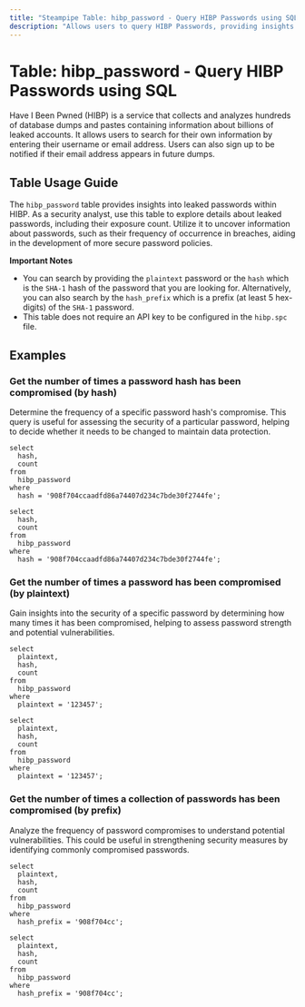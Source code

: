 ```yaml
---
title: "Steampipe Table: hibp_password - Query HIBP Passwords using SQL"
description: "Allows users to query HIBP Passwords, providing insights into leaked passwords and their exposure count."
---
```


# Table: hibp_password - Query HIBP Passwords using SQL

Have I Been Pwned (HIBP) is a service that collects and analyzes hundreds of database dumps and pastes containing information about billions of leaked accounts. It allows users to search for their own information by entering their username or email address. Users can also sign up to be notified if their email address appears in future dumps.

## Table Usage Guide

The `hibp_password` table provides insights into leaked passwords within HIBP. As a security analyst, use this table to explore details about leaked passwords, including their exposure count. Utilize it to uncover information about passwords, such as their frequency of occurrence in breaches, aiding in the development of more secure password policies.

**Important Notes**
- You can search by providing the `plaintext` password or the `hash` which is the `SHA-1` hash of the password that you are looking for. Alternatively, you can also search by the `hash_prefix` which is a prefix (at least 5 hex-digits) of the `SHA-1` password.
- This table does not require an API key to be configured in the `hibp.spc` file.

## Examples

### Get the number of times a password hash has been compromised (by hash)
Determine the frequency of a specific password hash's compromise. This query is useful for assessing the security of a particular password, helping to decide whether it needs to be changed to maintain data protection.

```sql+postgres
select
  hash,
  count
from
  hibp_password
where
  hash = '908f704ccaadfd86a74407d234c7bde30f2744fe';
```

```sql+sqlite
select
  hash,
  count
from
  hibp_password
where
  hash = '908f704ccaadfd86a74407d234c7bde30f2744fe';
```

### Get the number of times a password has been compromised (by plaintext)
Gain insights into the security of a specific password by determining how many times it has been compromised, helping to assess password strength and potential vulnerabilities.

```sql+postgres
select
  plaintext,
  hash,
  count
from
  hibp_password
where
  plaintext = '123457';
```

```sql+sqlite
select
  plaintext,
  hash,
  count
from
  hibp_password
where
  plaintext = '123457';
```

### Get the number of times a collection of passwords has been compromised (by prefix)
Analyze the frequency of password compromises to understand potential vulnerabilities. This could be useful in strengthening security measures by identifying commonly compromised passwords.

```sql+postgres
select
  plaintext,
  hash,
  count
from
  hibp_password
where
  hash_prefix = '908f704cc';
```

```sql+sqlite
select
  plaintext,
  hash,
  count
from
  hibp_password
where
  hash_prefix = '908f704cc';
```